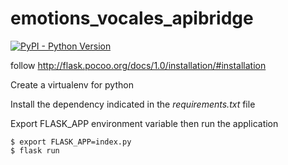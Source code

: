 # emotions_vocales_apibridge

[![PyPI - Python Version](https://img.shields.io/badge/python-2.7-blue.svg)](https://docs.python.org/2/whatsnew/2.7.html)

follow http://flask.pocoo.org/docs/1.0/installation/#installation

Create a virtualenv for python

Install the dependency indicated in the *requirements.txt* file

Export FLASK_APP environment variable then run the application

```
$ export FLASK_APP=index.py
$ flask run
```

